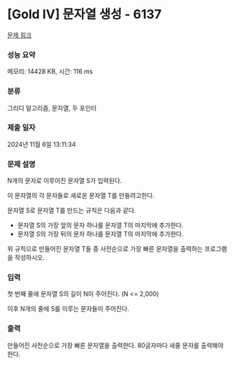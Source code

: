 # [Gold IV] 문자열 생성 - 6137 

[문제 링크](https://www.acmicpc.net/problem/6137) 

### 성능 요약

메모리: 14428 KB, 시간: 116 ms

### 분류

그리디 알고리즘, 문자열, 두 포인터

### 제출 일자

2024년 11월 6일 13:11:34

### 문제 설명

<p>N개의 문자로 이루어진 문자열 S가 입력된다.</p>

<p>이 문자열의 각 문자들로 새로운 문자열 T를 만들려고한다.</p>

<p>문자열 S로 문자열 T를 만드는 규칙은 다음과 같다.</p>

<ul>
	<li>문자열 S의 가장 앞의 문자 하나를 문자열 T의 마지막에 추가한다.</li>
	<li>문자열 S의 가장 뒤의 문자 하나를 문자열 T의 마지막에 추가한다.</li>
</ul>

<p>위 규칙으로 만들어진 문자열 T들 중 사전순으로 가장 빠른 문자열을 출력하는 프로그램을 작성하시오.</p>

### 입력 

 <p>첫 번째 줄에 문자열 S의 길이 N이 주어진다. (N <= 2,000)</p>

<p>이후 N개의 줄에 S를 이루는 문자들이 주어진다.</p>

### 출력 

 <p>만들어진 사전순으로 가장 빠른 문자열을 출력한다. 80글자마다 새줄 문자를 출력해야 한다.</p>

